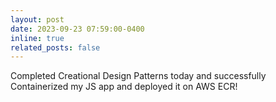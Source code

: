 ```yaml
---
layout: post
date: 2023-09-23 07:59:00-0400
inline: true
related_posts: false
---
```


Completed Creational Design Patterns today and successfully Containerized my JS app and deployed it on AWS ECR!
